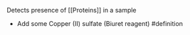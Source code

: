 Detects presence of [[Proteins]] in a sample
- Add some Copper (II) sulfate (Biuret reagent)
#definition